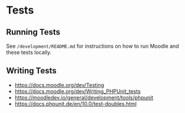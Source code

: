# Tests

## Running Tests

See `/development/README.md` for instructions on how to run Moodle and these tests locally.

## Writing Tests

 * https://docs.moodle.org/dev/Testing
 * https://docs.moodle.org/dev/Writing_PHPUnit_tests
 * https://moodledev.io/general/development/tools/phpunit
* https://docs.phpunit.de/en/10.0/test-doubles.html
